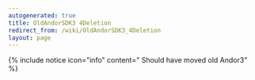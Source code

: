 ```yaml
---
autogenerated: true
title: OldAndorSDK3 4Deletion
redirect_from: /wiki/OldAndorSDK3_4Deletion
layout: page
---
```


{% include notice icon="info" content=" Should have moved old Andor3" %}
